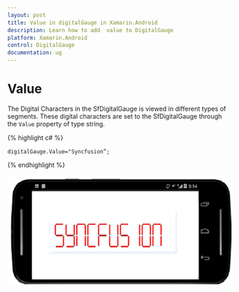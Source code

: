 ```yaml
---
layout: post
title: Value in digitalGauge in Xamarin.Android
description: Learn how to add  value to DigitalGauge
platform: Xamarin.Android
control: DigitalGauge
documentation: ug
---
```


# Value

The Digital Characters in the SfDigitalGauge is viewed in different types of segments. These digital characters are set to the SfDigitalGauge through the `Value` property of type string.

{% highlight c# %}

	digitalGauge.Value="Syncfusion”;

{% endhighlight %}

![](images/Value.png)